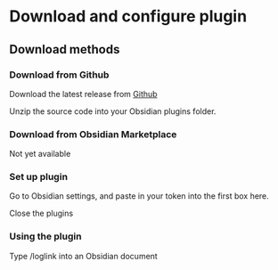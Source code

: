 # Download and configure plugin

## Download methods

### Download from Github

Download the latest release from [Github](https://github.com/hankhank10/loglink-obsidian/releases/latest)

Unzip the source code into your Obsidian plugins folder.

### Download from Obsidian Marketplace

Not yet available

### Set up plugin

Go to Obsidian settings, and paste in your token into the first box here.

Close the plugins

### Using the plugin

Type /loglink into an Obsidian document
